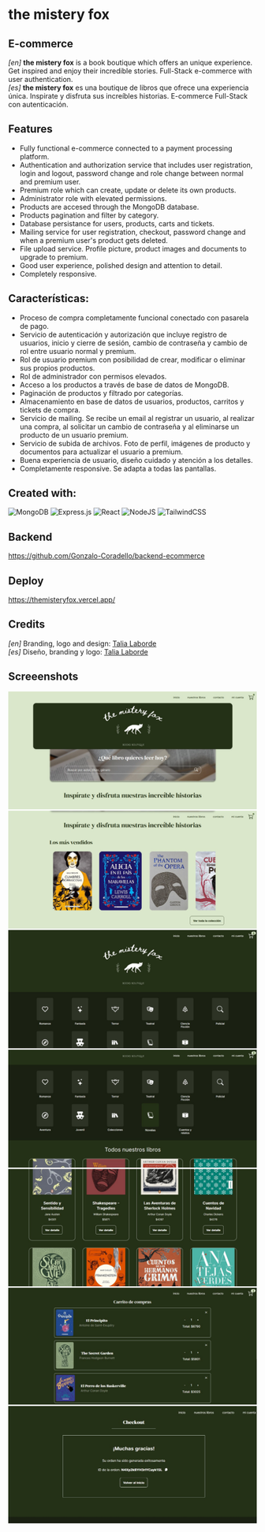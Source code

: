 # the mistery fox
## E-commerce

_[en]_ **the mistery fox** is a book boutique which offers an unique experience. Get inspired and enjoy their incredible stories. Full-Stack e-commerce with user authentication.  
_[es]_ **the mistery fox** es una boutique de libros que ofrece una experiencia única. Inspirate y disfruta sus increíbles historias. E-commerce Full-Stack con autenticación.

## Features
- Fully functional e-commerce connected to a payment processing platform.
- Authentication and authorization service that includes user registration, login and logout, password change and role change between normal and premium user.
- Premium role which can create, update or delete its own products.
- Administrator role with elevated permissions.
- Products are accesed through the MongoDB database.
- Products pagination and filter by category.
- Database persistance for users, products, carts and tickets.
- Mailing service for user registration, checkout, password change and when a premium user's product gets deleted.
- File upload service. Profile picture, product images and documents to upgrade to premium.
- Good user experience, polished design and attention to detail.
- Completely responsive.

## Características:
- Proceso de compra completamente funcional conectado con pasarela de pago.
- Servicio de autenticación y autorización que incluye registro de usuarios, inicio y cierre de sesión, cambio de contraseña y cambio de rol entre usuario normal y premium.
- Rol de usuario premium con posibilidad de crear, modificar o eliminar sus propios productos.
- Rol de administrador con permisos elevados.
- Acceso a los productos a través de base de datos de MongoDB.
- Paginación de productos y filtrado por categorías.
- Almacenamiento en base de datos de usuarios, productos, carritos y tickets de compra.
- Servicio de mailing. Se recibe un email al registrar un usuario, al realizar una compra, al solicitar un cambio de contraseña y al eliminarse un producto de un usuario premium.
- Servicio de subida de archivos. Foto de perfil, imágenes de producto y documentos para actualizar el usuario a premium. 
- Buena experiencia de usuario, diseño cuidado y atención a los detalles.
- Completamente responsive. Se adapta a todas las pantallas.

## Created with:
![MongoDB](https://img.shields.io/badge/MongoDB-%234ea94b.svg?style=for-the-badge&logo=mongodb&logoColor=white) ![Express.js](https://img.shields.io/badge/express.js-%23404d59.svg?style=for-the-badge&logo=express&logoColor=%2361DAFB)   ![React](https://img.shields.io/badge/react-%2320232a.svg?style=for-the-badge&logo=react&logoColor=%2361DAFB)  ![NodeJS](https://img.shields.io/badge/node.js-6DA55F?style=for-the-badge&logo=node.js&logoColor=white) ![TailwindCSS](https://img.shields.io/badge/tailwindcss-%2338B2AC.svg?style=for-the-badge&logo=tailwind-css&logoColor=white)

## Backend
https://github.com/Gonzalo-Coradello/backend-ecommerce

## Deploy
https://themisteryfox.vercel.app/

## Credits
_[en]_ Branding, logo and design: [Talia Laborde](https://www.linkedin.com/in/talia-laborde/)  
_[es]_ Diseño, branding y logo: [Talia Laborde](https://www.linkedin.com/in/talia-laborde/)

## Screeenshots
![](https://github.com/Gonzalo-Coradello/the-mistery-fox_ecommerce/blob/main/screenshots/the-mistery-fox-1.jpg)
![](https://github.com/Gonzalo-Coradello/the-mistery-fox_ecommerce/blob/main/screenshots/the-mistery-fox-2.jpg)
![](https://github.com/Gonzalo-Coradello/the-mistery-fox_ecommerce/blob/main/screenshots/the-mistery-fox-3.jpg)
![](https://github.com/Gonzalo-Coradello/the-mistery-fox_ecommerce/blob/main/screenshots/the-mistery-fox-4.jpg)
![](https://github.com/Gonzalo-Coradello/the-mistery-fox_ecommerce/blob/main/screenshots/the-mistery-fox-5.jpg)
![](https://github.com/Gonzalo-Coradello/the-mistery-fox_ecommerce/blob/main/screenshots/the-mistery-fox-6.jpg)
![](https://github.com/Gonzalo-Coradello/the-mistery-fox_ecommerce/blob/main/screenshots/the-mistery-fox-7.jpg)